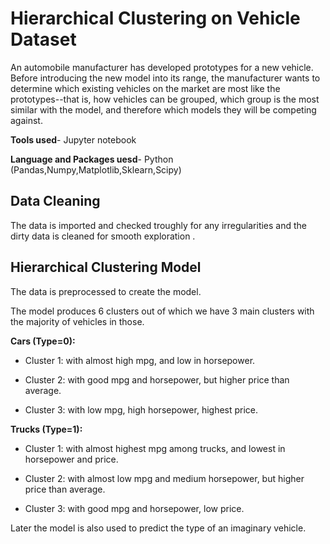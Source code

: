 # Hierarchical Clustering on Vehicle Dataset
An automobile manufacturer has developed prototypes for a new vehicle. Before introducing the new model into its range, the manufacturer wants to determine which existing vehicles on the market are most like the prototypes--that is, how vehicles can be grouped, which group is the most similar with the model, and therefore which models they will be competing against.

**Tools used**- Jupyter notebook 

**Language and Packages uesd**- Python (Pandas,Numpy,Matplotlib,Sklearn,Scipy)

## Data Cleaning
The data is imported and checked troughly for any irregularities and the dirty data is cleaned for smooth exploration .

## Hierarchical Clustering Model
The data is preprocessed to create the model.

The model produces 6 clusters out of which we have 3 main clusters with the majority of vehicles in those.

**Cars (Type=0):**

- Cluster 1: with almost high mpg, and low in horsepower.

- Cluster 2: with good mpg and horsepower, but higher price than average.

- Cluster 3: with low mpg, high horsepower, highest price.

**Trucks (Type=1):**

- Cluster 1: with almost highest mpg among trucks, and lowest in horsepower and price.

- Cluster 2: with almost low mpg and medium horsepower, but higher price than average.

- Cluster 3: with good mpg and horsepower, low price.

Later the model is also used to predict the type of an imaginary vehicle.
